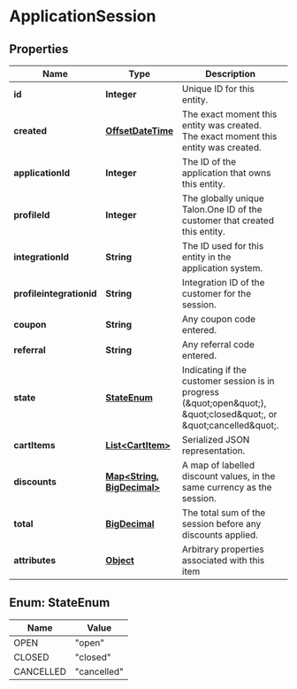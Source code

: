 

# ApplicationSession


## Properties

Name | Type | Description | Notes
------------ | ------------- | ------------- | -------------
**id** | **Integer** | Unique ID for this entity. | 
**created** | [**OffsetDateTime**](OffsetDateTime.md) | The exact moment this entity was created. The exact moment this entity was created. | 
**applicationId** | **Integer** | The ID of the application that owns this entity. | 
**profileId** | **Integer** | The globally unique Talon.One ID of the customer that created this entity. |  [optional]
**integrationId** | **String** | The ID used for this entity in the application system. | 
**profileintegrationid** | **String** | Integration ID of the customer for the session. |  [optional]
**coupon** | **String** | Any coupon code entered. | 
**referral** | **String** | Any referral code entered. | 
**state** | [**StateEnum**](#StateEnum) | Indicating if the customer session is in progress (\&quot;open\&quot;), \&quot;closed\&quot;, or \&quot;cancelled\&quot;. | 
**cartItems** | [**List&lt;CartItem&gt;**](CartItem.md) | Serialized JSON representation. | 
**discounts** | [**Map&lt;String, BigDecimal&gt;**](BigDecimal.md) | A map of labelled discount values, in the same currency as the session. | 
**total** | [**BigDecimal**](BigDecimal.md) | The total sum of the session before any discounts applied. |  [optional]
**attributes** | [**Object**](.md) | Arbitrary properties associated with this item |  [optional]



## Enum: StateEnum

Name | Value
---- | -----
OPEN | &quot;open&quot;
CLOSED | &quot;closed&quot;
CANCELLED | &quot;cancelled&quot;



